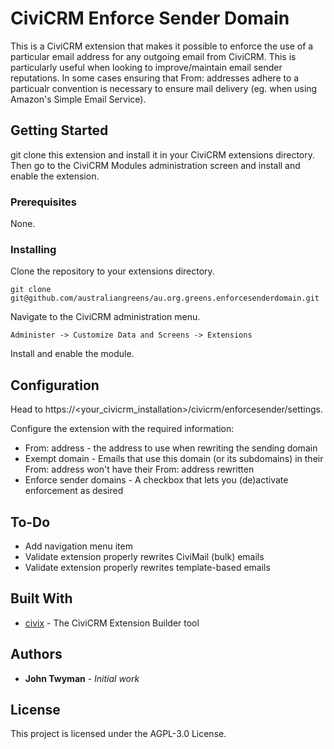 # CiviCRM Enforce Sender Domain

This is a CiviCRM extension that makes it possible to enforce the use of a particular email address for any outgoing email from CiviCRM. This is particularly useful when looking to improve/maintain email sender reputations. In some cases ensuring that From: addresses adhere to a particualr convention is necessary to ensure mail delivery (eg. when using Amazon's Simple Email Service).

## Getting Started

git clone this extension and install it in your CiviCRM extensions directory. Then go to the CiviCRM Modules administration screen and install and enable the extension. 

### Prerequisites

None.

### Installing

Clone the repository to your extensions directory.

```
git clone git@github.com/australiangreens/au.org.greens.enforcesenderdomain.git
```

Navigate to the CiviCRM administration menu.

```
Administer -> Customize Data and Screens -> Extensions
```

Install and enable the module.

## Configuration

Head to https://<your_civicrm_installation>/civicrm/enforcesender/settings.

Configure the extension with the required information:
- From: address - the address to use when rewriting the sending domain 
- Exempt domain - Emails that use this domain (or its subdomains) in their From: address  won't have their From: address rewritten
- Enforce sender domains - A checkbox that lets you (de)activate enforcement as desired 

## To-Do

- Add navigation menu item
- Validate extension properly rewrites CiviMail (bulk) emails
- Validate extension properly rewrites template-based emails

## Built With

* [civix](https://github.com/totten/civix) - The CiviCRM Extension Builder tool

## Authors

* **John Twyman** - *Initial work*

## License

This project is licensed under the AGPL-3.0 License.


